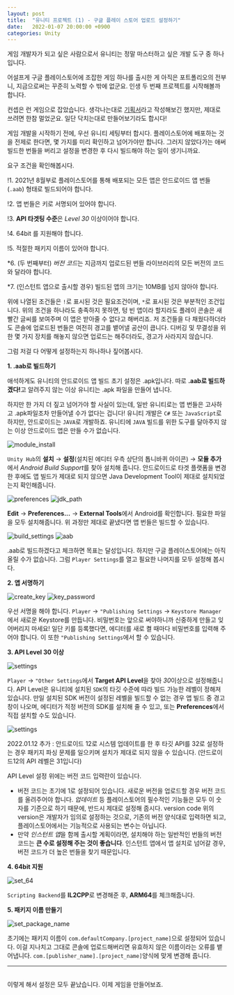 ```yaml
---
layout: post
title:  "유니티 프로젝트 (1) - 구글 플레이 스토어 업로드 설정하기"
date:   2022-01-07 20:00:00 +0900
categories: Unity
---
```


게임 개발자가 되고 싶은 사람으로서 유니티는 정말 마스터하고 싶은 개발 도구 중 하나입니다.

어설프게 구글 플레이스토어에 조잡한 게임 하나를 출시한 게 아직은 포트폴리오의 전부니, 지금으로써는 꾸준히 노력할 수 밖에 없군요. 인생 두 번째 프로젝트를 시작해볼까 합니다.

컨셉은 런 게임으로 잡았습니다. 생각나는대로 [기획서][plan]라고 작성해보긴 했지만, 제대로 쓰려면 한참 멀었군요.
일단 닥치는대로 만들어보기라도 합시다!

게임 개발을 시작하기 전에, 우선 유니티 세팅부터 합시다.
플레이스토어에 배포하는 것을 전제로 한다면, 몇 가지를 미리 확인하고 넘어가야만 합니다. 그러지 않았다가는 애써 빌드한 번들을 버리고 설정을 변경한 후 다시 빌드해야 하는 일이 생기니까요.

요구 조건을 확인해봅시다.

!1. 2021년 8월부로 플레이스토어를 통해 배포되는 모든 앱은 안드로이드 앱 번들(`.aab`) 형태로 빌드되어야 합니다.

!2. 앱 번들은 키로 서명되어 있어야 합니다.

!3. <strong>API 타겟팅 수준</strong>은 <em>Level 30</em> 이상이어야 합니다.

!4. 64bit 를 지원해야 합니다.

!5. 적절한 패키지 이름이 있어야 합니다.

*6. (두 번째부터) <em>버전 코드</em>는 지금까지 업로드된 번들 라이브러리의 모든 버전의 코드와 달라야 합니다.

*7. (인스턴트 앱으로 출시할 경우) 빌드된 앱의 크기는 10MB를 넘지 않아야 합니다.

위에 나열된 조건들은 `!`로 표시된 것은 필요조건이며, `*`로 표시된 것은 부분적인 조건입니다. 위의 조건을 하나라도 충족하지 못하면, 텅 빈 앱이라 할지라도 플레이 콘솔은 새빨간 글씨를 보여주며 이 앱은 받아줄 수 없다고 해버리죠. 저 조건들을 다 채웠다하더라도 콘솔에 업로드된 번들은 여전히 경고를 뱉어낼 공산이 큽니다. 디버깅 및 무결성을 위한 몇 가지 장치를 해놓지 않으면 업로드는 해주더라도, 경고가 사라지지 않습니다.

그럼 저걸 다 어떻게 설정하는지 하나하나 짚어봅시다.

<strong>1. .aab로 빌드하기</strong>

애석하게도 유니티의 안드로이드 앱 빌드 초기 설정은 .apk입니다. 따로 <strong>.aab로 빌드하겠다!</strong>고 알려주지 않는 이상 유니티는 .apk 파일을 만들어 냅니다.

하지만 한 가지 더 짚고 넘어가야 할 사실이 있는데, 일반 유니티로는 앱 번들은 고사하고 .apk파일조차 만들어낼 수가 없다는 겁니다! 유니티 개발은 `C#` 또는 `JavaScript`로 하지만, 안드로이드는 `JAVA`로 개발하죠. 유니티에 `JAVA` 빌드를 위한 도구를 달아주지 않는 이상 안드로이드 앱은 만들 수가 없습니다.

![module_install](/assets/images/2022-01-08-unity-01/module_install.png)

`Unity Hub`의 <strong>설치</strong> &rarr; <strong>설정</strong>(설치된 에디터 우측 상단의 톱니바퀴 아이콘) &rarr; <strong>모듈 추가</strong>에서 <em>Android Build Support</em>를 찾아 설치해 줍니다.
안드로이드로 타겟 플랫폼을 변경한 후에도 앱 빌드가 제대로 되지 않으면 Java Development Tool이 제대로 설치되었는지 확인해줍니다.

![preferences](/assets/images/2022-01-08-unity-01/preferences.png)
![jdk_path](/assets/images/2022-01-08-unity-01/jdk_path.png)

<strong>Edit</strong> &rarr; <strong>Preferences...</strong> &rarr; <strong>External Tools</strong>에서 Android를 확인합니다. 필요한 파일을 모두 설치해줍니다. 위 과정만 제대로 끝냈다면 앱 번들은 빌드할 수 있습니다. 

![build_settings](/assets/images/2022-01-08-unity-01/build_settings.png)
![aab](/assets/images/2022-01-08-unity-01/aab.png)

.aab로 빌드하겠다고 체크하면 목표는 달성입니다. 하지만 구글 플레이스토어에는 아직 올릴 수가 없습니다. 그럼 `Player Settings`를 열고 필요한 나머지를 모두 설정해 봅시다.

<strong>2. 앱 서명하기</strong>

![create_key](/assets/images/2022-01-08-unity-01/create_key.png)
![key_password](/assets/images/2022-01-08-unity-01/key_password.png)

우선 서명을 해야 합니다. `Player` &rarr; `"Publishing Settings` &rarr; `Keystore Manager`에서 새로운 Keystore를 만듭니다. 비밀번호는 앞으로 써야하니까 신중하게 만들고 잊어버리지 마세요! 일단 키를 등록했다면, 에디터를 새로 켤 때마다 비밀번호를 입력해 주어야 합니다. 이 또한 `"Publishing Settings`에서 할 수 있습니다.

<strong>3. API Level 30 이상</strong>

![settings](/assets/images/2022-01-08-unity-01/settings.png)

`Player` &rarr; `"Other Settings`에서 <strong>Target API Level</strong>을 찾아 <em>30</em>이상으로 설정해줍니다. API Level은 유니티에 설치된 `SDK`의 타깃 수준에 따라 빌드 가능한 레벨이 정해져 있습니다. 만일 설치된 SDK 버전이 설정된 레벨을 빌드할 수 없는 경우 앱 빌드 중 경고 창이 나오며, 에디터가 적정 버전의 SDK를 설치해 줄 수 있고, 또는 <strong>Preferences</strong>에서 직접 설치할 수도 있습니다.

![settings](/assets/images/2022-01-08-unity-01/api30.png)

2022.01.12 추가 : 안드로이드 12로 시스템 업데이트를 한 후 타깃 API를 32로 설정하는 경우 패키지 파싱 문제를 일으키며 설치가 제대로 되지 않을 수 있습니다. (안드로이드12의 API 레벨은 31입니다)

API Level 설정 위에는 버전 코드 입력란이 있습니다.

* 버전 코드는 초기에 1로 설정되어 있습니다. 새로운 버전을 업로드할 경우 버전 코드를 올려주어야 합니다. <em>업데이트</em> 등 플레이스토어의 필수적인 기능들은 모두 이 숫자를 기준으로 하기 때문에, 반드시 제대로 설정해 줍시다. version code 위의 version은 개발자가 임의로 설정하는 것으로, 기존의 버전 양식대로 입력하면 되고, 플레이스토어에서는 기능적으로 사용되는 변수는 아닙니다.
* 만약 <em>인스턴트 앱</em>을 함께 출시할 계획이라면, 설치해야 하는 일반적인 번들의 버전 코드는 <strong>큰 수로 설정해 주는 것이 좋습니다</strong>. 인스턴트 앱에서 앱 설치로 넘어갈 경우, 버전 코드가 더 높은 번들을 찾기 때문입니다.

<strong>4. 64bit 지원</strong>

![set_64](/assets/images/2022-01-08-unity-01/set_64.png)

`Scripting Backend`를 <strong>IL2CPP</strong>로 변경해준 후, <strong>ARM64</strong>를 체크해줍니다.

<strong>5. 패키지 이름 만들기</strong>

![set_package_name](/assets/images/2022-01-08-unity-01/set_package_name.png)

초기에는 패키지 이름이 `com.defaultCompany.[project_name]`으로 설정되어 있습니다. 이걸 지나치고 그대로 콘솔에 업로드해버리면 유효하지 않은 이름이라는 오류를 뱉어냅니다. `com.[publisher_name].[project_name]`양식에 맞게 변경해 줍니다.

<hr>
<br/>
이렇게 해서 설정은 모두 끝났습니다. 이제 게임을 만들어보죠.

[plan]:https://mire-giraffe-6df.notion.site/147cba020c2e48d081033f649188c619